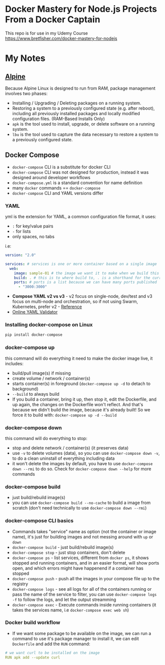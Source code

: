 # Docker Mastery for Node.js Projects From a Docker Captain

This repo is for use in my Udemy Course https://www.bretfisher.com/docker-mastery-for-nodejs

# My Notes

## [Alpine](https://wiki.alpinelinux.org/wiki/Alpine_Linux_package_management)

Because Alpine Linux is designed to run from RAM, package management involves two phases:

- Installing / Upgrading / Deleting packages on a running system.
- Restoring a system to a previously configured state (e.g. after reboot), including all previously installed packages and locally modified configuration files. (RAM-Based Installs Only)
- `apk` is the tool used to install, upgrade, or delete software on a running system.
- `lbu` is the tool used to capture the data necessary to restore a system to a previously configured state.

## Docker Compose

- `docker-compose` CLI is a substitute for docker CLI
- `docker-compose` CLI was not designed for production, instead it was designed around developer workflows
- `docker-compose.yml` is a standard convention for name definition
- many `docker` commands == `docker-compose`
- `docker-compose` CLI and YAML versions differ

### YAML

yml is the extension for YAML, a common configuration file format, it uses:

- `:` for key/value pairs
- `-` for lists
- only spaces, no tabs

i.e:

```yml
version: "2.0"

services: # services is one or more container based on a single image
  web:
    image: sample-01 # the image we want it to make when we build this directory
    build: . # this is to where build to, . is a shorthand for the current directory
    ports: # ports is a list because we can have many ports published
      - "3000:3000"
```

- **Compose YAML v2 vs v3** - v2 focus on single-node, dev/test and v3 focus on multi-node and orchestration, so if not using Swarm, Kubernetes, prefer v2 - [Reference](https://github.com/docker/docker.github.io/pull/7593)
- [Online YAML Validator](https://codebeautify.org/yaml-validator)

### Installing docker-compose on Linux

```bash
pip install docker-compose
```

### docker-compose up

this command will do everything it need to make the docker image live, it includes:

- build/pull image(s) if missing
- create volume / network / container(s)
- starts container(s) in foreground (`docker-compose up -d` to detach to background)
- `--build` to always build
- If you build a container, bring it up, then stop it, edit the Dockerfile, and up again, the changes on the Dockerfile won't reflect. And that's because we didn't build the image, because it's already built! So we force it to build with: `docker-compose up -d --build`

### docker-compose down

this command will do everything to stop:

- stop and delete network / container(s) (it preserves data)
- use `-v` to delete volumes (data), so you can use `docker-compose down -v`, to do a clean uninstall of everything including data
- it won't delete the images by default, you have to use `docker-compose down --rmi` to do so. Check for `docker-compose down --help` for more commands

### docker-compose build

- just build/rebuild image(s)
- you can use `docker-compose build --no-cache` to build a image from scratch (don't need technically to use `docker-compose down --rmi`)

### docker-compose CLI basics

- Commands takes "service" name as option (not the container or image name), it's just for building images and not messing around with `up` or `down`
- `docker-compose build` - just build/rebuild image(s)
- `docker-compose stop` - just stop containers, don't delete
- `docker-compose ps` - list services, different from `docker ps`, it shows stopped and running containers, and in an easier format, will show ports open, and which errors might have happenend if a container has stopped
- `docker-compose push` - push all the images in your compose file up to the registry
- `docker-compose logs` - see all logs for all of the containers running or pass the name of the service to filter, you can use `docker-compose logs -f` to follow the logs, and let the output streamming
- `docker-compose exec` - Execute commands inside running containers (it takes the services name, i.e `docker-compose exec web sh`)

### Docker build workflow

- If we want some package to be available on the image, we can run a command to use it's package manager to install it, we can edit `Dockerfile` and add the `RUN` command:

```yml
# we want curl to be installed on the image
RUN apk add --update curl
```
